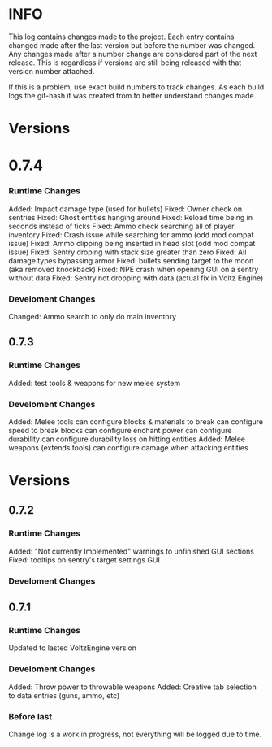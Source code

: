 # INFO
This log contains changes made to the project. Each entry contains changed made after the last version but before the number was changed. Any changes made after a number change are considered part of the next release. This is regardless if versions are still being released with that version number attached. 

If this is a problem, use exact build numbers to track changes. As each build logs the git-hash it was created from to better understand changes made.

# Versions
# 0.7.4
### Runtime Changes
Added: Impact damage type (used for bullets)
Fixed: Owner check on sentries
Fixed: Ghost entities hanging around
Fixed: Reload time being in seconds instead of ticks
Fixed: Ammo check searching all of player inventory
Fixed: Crash issue while searching for ammo (odd mod compat issue)
Fixed: Ammo clipping being inserted in head slot (odd mod compat issue)
Fixed: Sentry droping with stack size greater than zero
Fixed: All damage types bypassing armor
Fixed: bullets sending target to the moon (aka removed knockback)
Fixed: NPE crash when opening GUI on a sentry without data
Fixed: Sentry not dropping with data (actual fix in Voltz Engine)


### Develoment Changes
Changed: Ammo search to only do main inventory
        
## 0.7.3
### Runtime Changes
Added: test tools & weapons for new melee system

### Develoment Changes
Added: Melee tools
        can configure blocks & materials to break
        can configure speed to break blocks
        can configure enchant power
        can configure durability
        can configure durability loss on hitting entities
Added: Melee weapons (extends tools)
        can configure damage when attacking entities
        
# Versions
## 0.7.2
### Runtime Changes
Added: "Not currently Implemented" warnings to unfinished GUI sections
Fixed: tooltips on sentry's target settings GUI


### Develoment Changes


## 0.7.1
### Runtime Changes
Updated to lasted VoltzEngine version

### Develoment Changes
Added: Throw power to throwable weapons
Added: Creative tab selection to data entries (guns, ammo, etc)

### Before last
Change log is a work in progress, not everything will be logged due to time.